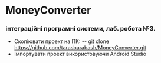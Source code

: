 ﻿# MoneyConverter
### інтеграційні програмні системи, лаб. робота №3. 
- Скопіювати проект на ПК:
-- git clone https://github.com/tarasbarabash/MoneyConverter.git
- Імпортувати проект використовуючи Android Studio
